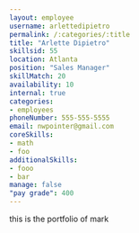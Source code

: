 ```yaml
--- 
layout: employee 
username: arlettedipietro
permalink: /:categories/:title 
title: "Arlette Dipietro" 
skillsid: 55 
location: Atlanta
position: "Sales Manager"
skillMatch: 20
availability: 10
internal: true
categories: 
- employees
phoneNumber: 555-555-5555 
email: nwpointer@gmail.com
coreSkills:
- math 
- foo
additionalSkills:
- fooo
- bar
manage: false
"pay grade": 400
---
```


this is the portfolio of mark